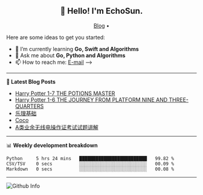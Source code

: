 <h2 align="center">👋 Hello! I'm EchoSun.</h2>
<p align="center">
  <a href="https://blog.echosun.top">Blog</a> •
</p>

Here are some ideas to get you started:

- 🌱 I’m currently learning **Go, Swift and Algorithms**
- 💬 Ask me about **Go, Python and Algorithms**
- 📫 How to reach me: [E-mail](echosun1996@126.com)
-->

-------
**📝 Latest Blog Posts**

<!-- BLOG-POST-LIST:START -->
- [Harry Potter 1-7 THE POTIONS MASTER](https://blog.echosun.top/posts/444fdcb5.html)
- [Harry Potter 1-6 THE JOURNEY FROM PLATFORM NINE AND THREE-QUARTERS](https://blog.echosun.top/posts/b124e4c3.html)
- [乐理基础](https://blog.echosun.top/posts/de23edaf.html)
- [Coco](https://blog.echosun.top/posts/78b3e07f.html)
- [A类业余无线电操作证考试试题讲解](https://blog.echosun.top/posts/8a816489.html)
<!-- BLOG-POST-LIST:END -->

-------

📊 **Weekly development breakdown**
<!--START_SECTION:waka-->

```text
Python     5 hrs 24 mins   █████████████████████████   99.82 %
CSV/TSV    0 secs          ░░░░░░░░░░░░░░░░░░░░░░░░░   00.09 %
Markdown   0 secs          ░░░░░░░░░░░░░░░░░░░░░░░░░   00.08 %
```

<!--END_SECTION:waka-->

-------
![Github Info](https://github-readme-stats.vercel.app/api?username=echosun1996&show_icons=true&count_private=true&hide=prs&theme=default_repocard)
